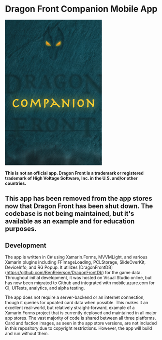 # Dragon Front Companion Mobile App
![](DragonFrontCompanion.iOS/Assets.xcassets/LaunchImage.launchimage/Default.png)

**This is not an official app. Dragon Front is a trademark or registered trademark of High Voltage Software, Inc. in the U.S. and/or other countries.**

## This app has been removed from the app stores now that Dragon Front has been shut down. The codebase is not being maintained, but it's available as an example and for education purposes. 

## Development 
The app is written in C# using Xamarin.Forms, MVVMLight, and various Xamarin plugins including FFImageLoading, PCLStorage, SlideOverKit, DeviceInfo, and RG Popup. It utilizes [DragonFrontDB] (https://github.com/BenReierson/DragonFrontDb) for the game data. Throughout initial development, it was hosted on Visual Studio online, but has now been migrated to Github and integrated with mobile.azure.com for CI, UITests, analytics, and alpha testing.

The app does not require a server-backend or an internet connection, though it queries for updated card data when possible. This makes it an excellent real-world, but relatively straight-forward, example of a Xamarin.Forms project that is currently deployed and maintained in all major app stores. The vast majority of code is shared between all three platforms. Card and faction images, as seen in the app store versions, are not included in this repository due to copyright restrictions. However, the app will build and run without them.

